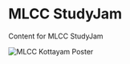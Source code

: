 # MLCC StudyJam
Content for MLCC StudyJam

![MLCC Kottayam Poster](https://drive.google.com/open?id=1JZ6ijJQ0WRFLlzA68Z6Mz65wlPo3CZN-f5nhPgNKjZE)
